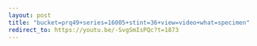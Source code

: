 ```yaml
---
layout: post
title: "bucket=prq49+series=16005+stint=36+view=video+what=specimen"
redirect_to: https://youtu.be/-SvgSmIsPQc?t=1873
---
```

